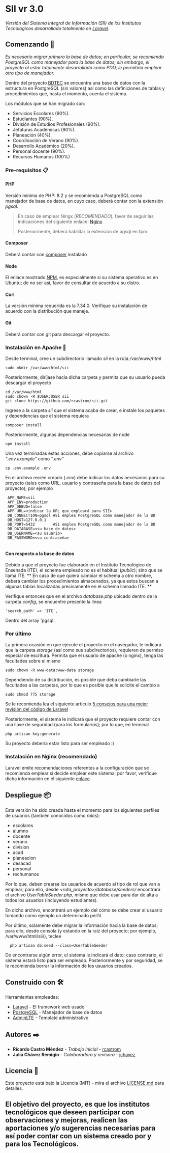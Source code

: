 # SII vr 3.0

*Versión del Sistema Integral de Información (SII) de los Institutos Tecnológicos 
desarrollado totalmente en [Laravel](https://laravel.com/)*.

## Comenzando 🚀

_Es necesario migrar primero la base de datos; en particular, se recomienda PostgreSQL como
manejador para la base de datos; sin embargo, el proyecto al estar totalmente desarrollado 
como PDO, le permitiría emplear otro tipo de manejador._

Dentro del proyecto [BDTEC](https://github.com/rcastrom/bdtec) se encuentra una base
de datos con la estructura en PostgreSQL (sin valores) así como las definiciones de
tablas y procedimientos que, hasta el momento, cuenta el sistema.

Los módulos que se han migrado son:
* Servicios Escolares (90%).
* Estudiantes (90%).
* División de Estudios Profesionales (90%).
* Jefaturas Académicas (90%).
* Planeación (40%).
* Coordinación de Verano (90%).
* Desarrollo Académico (20%).
* Personal docente (90%).
* Recursos Humanos (100%)

### Pre-requisitos 📋

#### PHP
Versión mínima de PHP: 8.2 y se recomienda a PostgreSQL como manejador de base de datos, en
cuyo caso, deberá contar con la extensión _pgsql_.

>
> En caso de emplear Ningx (*RECOMENDADO*), favor de seguir las indicaciones del
> siguiente enlace: [Nginx](https://www.digitalocean.com/community/tutorials/how-to-install-linux-nginx-mysql-php-lemp-stack-on-ubuntu-20-04-es)
>
>Posteriormente, deberá habilitar la extensión de pgsql en fpm.
>

#### Composer
Deberá contar con [composer](https://getcomposer.org/download/) instalado

#### Node
El enlace mostrado [NPM](https://www.freecodecamp.org/espanol/news/como-instalar-nodejs-en-ubuntu-y-actualizar-npm-a-la-ultima-version/),
es especialmente si su sistema operativo es en Ubuntu; de no ser así, favor de consultar de 
acuerdo a su distro.

#### Curl
La versión mínima requerida es la 7.34.0. Verifique su instalación de acuerdo con la 
distribución que maneje.

#### Git
Deberá contar con git para descargar el proyecto.


### Instalación en Apache 🔧

Desde terminal, cree un subdirectorio llamado _sii_ en la ruta _/var/www/html_

```
sudo mkdir /var/www/html/sii
```

Posteriormente, diríjase hacia dicha carpeta y permita que su usuario pueda descargar el proyecto

```
cd /var/www/html
sudo chown -R $USER:USER sii
git clone https://github.com/rcastrom/sii.git 
```

Ingrese a la carpeta _sii_ que el sistema acaba de crear, e instale los paquetes y dependencias
que el sistema requiera

```
composer install
```

Posteriormente, algunas dependencias necesarias de node

```
npm install
```

Una vez terminadas éstas acciones, debe copiarse al archivo _".env.example"_ como _".env"_

```
cp .env.example .env
```

En el archivo recién creado (_.env_) debe indicar los datos necesarios para
su proyecto (tales como URL, usuario y contraseña para la base de datos del proyecto);
por ejemplo

```
 APP_NAME=sii
 APP_ENV=production
 APP_DEBUG=false
 APP_URL=<indicar la URL que empleará para SII>
 DB_CONNECTION=pgsql #Si emplea PostgreSQL como manejador de la BD
 DB_HOST=127.0.0.1
 DB_PORT=5432        #Si emplea PostgreSQL como manejador de la BD
 DB_DATABASE=<su base de datos>
 DB_USERNAME=<su usuario>
 DB_PASSWORD=<su contraseña>
 
```

#### Con respecto a la base de datos
Debido a que el proyecto fue elaborado en el Instituto Tecnológico de Ensenada (ITE),
el schema empleado no es el habitual (_public_); sino que se llama ITE.
** En caso de que quiera cambiar el schema a otro nombre, deberá cambiar los procedimientos
almacenados, ya que estos buscan a algunas tablas localizadas precisamente en el schema 
llamado ITE.
**

Verifique entonces que en el archivo _database.php_ ubicado dentro de la carpeta _config_, 
se encuentre presente la línea

```
'search_path' => 'ITE',
```
Dentro del array 'pgsql'.

### Por último
La primera ocasión en que ejecute el proyecto en el navegador, le indicará que la 
carpeta _storage_ (así como sus subdirectorios), requieren de permiso especial de escritura.
Permita que el usuario de apache (o nginx), tenga las facultades sobre el mismo

```
sudo chown -R www-data:www-data storage
```
Dependiendo de su distribución, es posible que deba cambiarle las facultades a las carpetas,
por lo que es posible que le solicite el cambio a 

```
sudo chmod 775 storage
```
Se le recomienda lea el siguiente artículo
[5 consejos para una mejor revisión del código de Laravel](https://diegooo.com/revision-5-consejos-para-codigos-de-laravel/)

Posteriormente, el sistema le indicará que el proyecto requiere contar con una llave
de seguridad (para los formularios); por lo que, en terminal

```
php artisan key:generate
```

Su proyecto debería estar listo para ser empleado :)

### Instalación en Nginx (recomendado)

Laravel emite recomendaciones referentes a la configuración que se recomienda emplear si
decide emplear este sistema; por favor, verifique dicha información en el siguiente
[enlace](https://laravel.com/docs/11.x/deployment)

## Despliegue 📦

Esta versión ha sido creada hasta el momento para los siguientes perfiles de usuarios
(también conocidos como _roles_):
* escolares
* alumno
* docente
* verano
* division
* acad
* planeacion
* desacad
* personal
* rechumanos

Por lo que, deben crearse los usuarios de acuerdo al tipo de rol que van a emplear; para ello,
desde _<ruta_proyecto>/database/seeders/_ encontrará el archivo *UserTableSeeder.php*,
mismo que debe usar para dar de alta a todos los usuarios (incluyendo estudiantes).

En dicho archivo, encontrará un ejemplo del cómo se debe crear al usuario tomando como ejemplo
un determinado perfil.

Por último, solamente debe migrar la información hacia la base de datos; para
ello, desde consola (y estando en la raíz del proyecto; por ejemplo,
/var/www/html/sii/), teclee

```
  php artisan db:seed --class=UserTableSeeder
```

De encontrarse algún error, el sistema le indicará el dato; caso contrario, el sistema
estará listo para ser empleado. Posteriormente y por seguridad, se le recomienda
borrar la información de los usuarios creados.

## Construido con 🛠️

Herramientas empleadas:

* [Laravel](https://laravel.com/) - El framework web usado
* [PostgreSQL](https://www.postgresql.org/) - Manejador de base de datos
* [AdminLTE](https://github.com/ColorlibHQ/AdminLTE) - Template administrativo

## Autores ✒️

* **Ricardo Castro Méndez** - *Trabajo Inicial* - [rcastrom](https://github.com/rcastrom)
* **Julia Chávez Remigio** - *Colaboradora y revisora* - [jchavez](mailto:jchavez@ite.edu.mx)

## Licencia 📄

Este proyecto está bajo la Licencia (MIT) - mira el archivo [LICENSE.md](LICENSE.md) para
detalles.

El objetivo del proyecto, es que los institutos tecnológicos que deseen participar con
observaciones y mejoras, realicen las aportaciones y/o sugerencias necesarias para así
poder contar con un sistema creado por y para los Tecnológicos.
---
